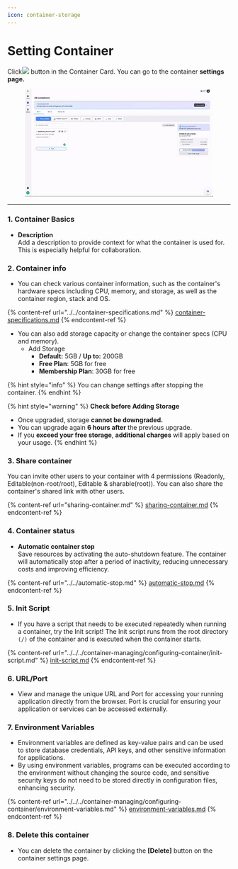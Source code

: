 ```yaml
---
icon: container-storage
---
```


# Setting Container

Click![](<../../../../../.gitbook/assets/스크린샷 2025-02-24 오후 1.32.16.png>) button in the Container Card. You can go to the container **settings page.**

<figure><img src="../../../../../.gitbook/assets/02012-ezgif.com-video-to-gif-converter.gif" alt=""><figcaption></figcaption></figure>

***

### **1. Container Basics**

* **Description**\
  Add a description to provide context for what the container is used for. This is especially helpful for collaboration.

### &#x32;**. Container info**

* You can check various container information, such as the container's hardware specs including CPU, memory, and storage, as well as the container region, stack and OS.

{% content-ref url="../../container-specifications.md" %}
[container-specifications.md](../../container-specifications.md)
{% endcontent-ref %}

* You can also add storage capacity or change the container specs (CPU and memory).
  * Add Storage
    * **Default:** 5GB / **Up to:** 200GB
    * **Free Plan**: 5GB for free
    * **Membership Plan**: 30GB for free

{% hint style="info" %}
You can change settings after stopping the container.
{% endhint %}

{% hint style="warning" %}
**Check before Adding Storage**

* Once upgraded, storage **cannot be downgraded.**
* You can upgrade again **6 hours after** the previous upgrade.
* If you **exceed your free storage**, **additional charges** will apply based on your usage.
{% endhint %}

### 3. Share container

You can invite other users to your container with 4 permissions (Readonly, Editable(non-root/root), Editable & sharable(root)). You can also share the container's shared link with other users.

{% content-ref url="sharing-container.md" %}
[sharing-container.md](sharing-container.md)
{% endcontent-ref %}

### **4. Container status**

* **Automatic container stop**\
  Save resources by activating the auto-shutdown feature. The container will automatically stop after a period of inactivity, reducing unnecessary costs and improving efficiency.

{% content-ref url="../../automatic-stop.md" %}
[automatic-stop.md](../../automatic-stop.md)
{% endcontent-ref %}

### **5. Init Script**

* If you have a script that needs to be executed repeatedly when running a container, try the Init script! The Init script runs from the root directory `(/)` of the container and is executed when the container starts.

{% content-ref url="../../../container-managing/configuring-container/init-script.md" %}
[init-script.md](../../../container-managing/configuring-container/init-script.md)
{% endcontent-ref %}

### **6. URL/Port**

* View and manage the unique URL and Port for accessing your running application directly from the browser. Port is crucial for ensuring your application or services can be accessed externally.

### **7. Environment Variables**

* Environment variables are defined as key-value pairs and can be used to store database credentials, API keys, and other sensitive information for applications.&#x20;
* By using environment variables, programs can be executed according to the environment without changing the source code, and sensitive security keys do not need to be stored directly in configuration files, enhancing security.

{% content-ref url="../../../container-managing/configuring-container/environment-variables.md" %}
[environment-variables.md](../../../container-managing/configuring-container/environment-variables.md)
{% endcontent-ref %}

### **8. Delete this container**

* You can delete the container by clicking the **\[Delete]** button on the container settings page.

